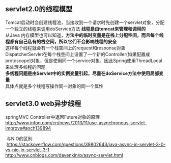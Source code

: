 ## servlet2.0的线程模型

Tomcat启动时会创建线程池，当接收到一个请求时先创建一个servlet对象，分配一个独立的线程来调用doService方法
**线程是由tomcat来管理和调用的**  
从Java 内存模型也可以知道，**方法中的临时变量是在栈上分配空间，而且每个线程都有自己私有的栈空间，所以它们不会影响线程的安全**  
这样每个线程就会有一个栈空间上的request和response对象  
<a>DispatcherServlet在每个栈空间上设置了一个新的Controller(如果配置成protoscope)对象，但是使用同一个service对象，因此Spring使用ThreadLocal来处理多线程的问题</a>  
**多线程问题是由Servlet中的实例变量引起，尽量在doService方法中使用局部变量**  
具体点就是多个线程写操作同一对象的同一个属性



## servlet3.0 web异步线程  
  
  springMVC Controller中返回Future<T>对象的原理  
  http://www.infoq.com/cn/news/2013/11/use-asynchronous-servlet-improve#anch139894  
  
  与NIO的区别  
  https://stackoverflow.com/questions/39802643/java-async-in-servlet-3-0-vs-nio-in-servlet-3-1  
  http://www.cnblogs.com/davenkin/p/async-servlet.html
